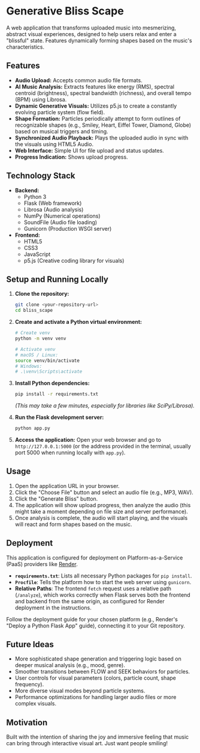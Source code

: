 # Generative Bliss Scape

A web application that transforms uploaded music into mesmerizing, abstract visual experiences, designed to help users relax and enter a "blissful" state. Features dynamically forming shapes based on the music's characteristics.


## Features

*   **Audio Upload:** Accepts common audio file formats.
*   **AI Music Analysis:** Extracts features like energy (RMS), spectral centroid (brightness), spectral bandwidth (richness), and overall tempo (BPM) using Librosa.
*   **Dynamic Generative Visuals:** Utilizes p5.js to create a constantly evolving particle system (flow field).
*   **Shape Formation:** Particles periodically attempt to form outlines of recognizable shapes (e.g., Smiley, Heart, Eiffel Tower, Diamond, Globe) based on musical triggers and timing.
*   **Synchronized Audio Playback:** Plays the uploaded audio in sync with the visuals using HTML5 Audio.
*   **Web Interface:** Simple UI for file upload and status updates.
*   **Progress Indication:** Shows upload progress.

## Technology Stack

*   **Backend:**
    *   Python 3
    *   Flask (Web framework)
    *   Librosa (Audio analysis)
    *   NumPy (Numerical operations)
    *   SoundFile (Audio file loading)
    *   Gunicorn (Production WSGI server)
*   **Frontend:**
    *   HTML5
    *   CSS3
    *   JavaScript
    *   p5.js (Creative coding library for visuals)

## Setup and Running Locally

1.  **Clone the repository:**
    ```bash
    git clone <your-repository-url>
    cd bliss_scape
    ```

2.  **Create and activate a Python virtual environment:**
    ```bash
    # Create venv
    python -m venv venv

    # Activate venv
    # macOS / Linux:
    source venv/bin/activate
    # Windows:
    # .\venv\Scripts\activate
    ```

3.  **Install Python dependencies:**
    ```bash
    pip install -r requirements.txt
    ```
    *(This may take a few minutes, especially for libraries like SciPy/Librosa).*

4.  **Run the Flask development server:**
    ```bash
    python app.py
    ```

5.  **Access the application:** Open your web browser and go to `http://127.0.0.1:5000` (or the address provided in the terminal, usually port 5000 when running locally with `app.py`).

## Usage

1.  Open the application URL in your browser.
2.  Click the "Choose File" button and select an audio file (e.g., MP3, WAV).
3.  Click the "Generate Bliss" button.
4.  The application will show upload progress, then analyze the audio (this might take a moment depending on file size and server performance).
5.  Once analysis is complete, the audio will start playing, and the visuals will react and form shapes based on the music.

## Deployment

This application is configured for deployment on Platform-as-a-Service (PaaS) providers like [Render](https://render.com/).

*   **`requirements.txt`**: Lists all necessary Python packages for `pip install`.
*   **`Procfile`**: Tells the platform how to start the web server using `gunicorn`.
*   **Relative Paths**: The frontend `fetch` request uses a relative path (`/analyze`), which works correctly when Flask serves both the frontend and backend from the same origin, as configured for Render deployment in the instructions.

Follow the deployment guide for your chosen platform (e.g., Render's "Deploy a Python Flask App" guide), connecting it to your Git repository.

## Future Ideas

*   More sophisticated shape generation and triggering logic based on deeper musical analysis (e.g., mood, genre).
*   Smoother transitions between FLOW and SEEK behaviors for particles.
*   User controls for visual parameters (colors, particle count, shape frequency).
*   More diverse visual modes beyond particle systems.
*   Performance optimizations for handling larger audio files or more complex visuals.

## Motivation

Built with the intention of sharing the joy and immersive feeling that music can bring through interactive visual art. Just want people smiling!
